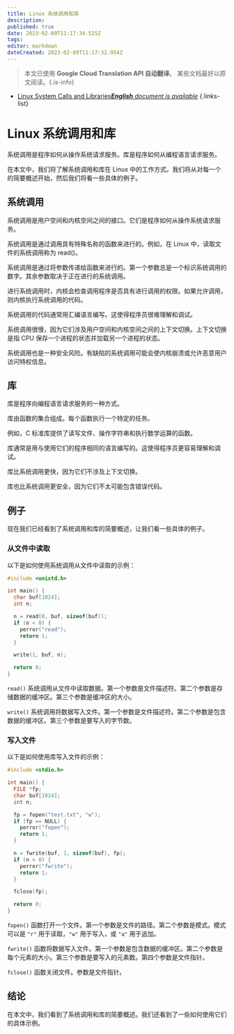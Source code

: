```yaml
---
title: Linux 系统调用和库
description: 
published: true
date: 2023-02-09T11:17:34.525Z
tags: 
editor: markdown
dateCreated: 2023-02-09T11:17:32.954Z
---
```


> 本文已使用 **Google Cloud Translation API 自动翻译**。
某些文档最好以原文阅读。{.is-info}



- [Linux System Calls and Libraries***English** document is available*](/en/Knowledge-base/Linux/linux-system-calls-and-libraries)
{.links-list}


# Linux 系统调用和库

系统调用是程序如何从操作系统请求服务。库是程序如何从编程语言请求服务。

在本文中，我们将了解系统调用和库在 Linux 中的工作方式。我们将从对每一个的简要概述开始，然后我们将看一些具体的例子。

## 系统调用

系统调用是用户空间和内核空间之间的接口。它们是程序如何从操作系统请求服务。

系统调用是通过调用具有特殊名称的函数来进行的。例如，在 Linux 中，读取文件的系统调用称为 read()。

系统调用是通过将参数传递给函数来进行的。第一个参数总是一个标识系统调用的数字。其余参数取决于正在进行的系统调用。

进行系统调用时，内核会检查调用程序是否具有进行调用的权限。如果允许调用，则内核执行系统调用的代码。

系统调用的代码通常用汇编语言编写。这使得程序员很难理解和调试。

系统调用很慢，因为它们涉及用户空间和内核空间之间的上下文切换。上下文切换是指 CPU 保存一个进程的状态并加载另一个进程的状态。

系统调用也是一种安全风险。有缺陷的系统调用可能会使内核崩溃或允许恶意用户访问特权信息。

## 库

库是程序向编程语言请求服务的一种方式。

库由函数的集合组成。每个函数执行一个特定的任务。

例如，C 标准库提供了读写文件、操作字符串和执行数学运算的函数。

库通常是用与使用它们的程序相同的语言编写的。这使得程序员更容易理解和调试。

库比系统调用更快，因为它们不涉及上下文切换。

库也比系统调用更安全，因为它们不太可能包含错误代码。

## 例子

现在我们已经看到了系统调用和库的简要概述，让我们看一些具体的例子。

### 从文件中读取

以下是如何使用系统调用从文件中读取的示例：

```c
#include <unistd.h>

int main() {
  char buf[1024];
  int n;

  n = read(0, buf, sizeof(buf));
  if (n < 0) {
    perror("read");
    return 1;
  }

  write(1, buf, n);

  return 0;
}
```

`read()` 系统调用从文件中读取数据。第一个参数是文件描述符。第二个参数是存储数据的缓冲区。第三个参数是缓冲区的大小。

`write()` 系统调用将数据写入文件。第一个参数是文件描述符。第二个参数是包含数据的缓冲区。第三个参数是要写入的字节数。

### 写入文件

以下是如何使用库写入文件的示例：

```c
#include <stdio.h>

int main() {
  FILE *fp;
  char buf[1024];
  int n;

  fp = fopen("test.txt", "w");
  if (fp == NULL) {
    perror("fopen");
    return 1;
  }

  n = fwrite(buf, 1, sizeof(buf), fp);
  if (n < 0) {
    perror("fwrite");
    return 1;
  }

  fclose(fp);

  return 0;
}
```

`fopen()` 函数打开一个文件。第一个参数是文件的路径。第二个参数是模式。模式可以是 `"r"` 用于读取，`"w"` 用于写入，或 `"a"` 用于追加。

`fwrite()` 函数将数据写入文件。第一个参数是包含数据的缓冲区。第二个参数是每个元素的大小。第三个参数是要写入的元素数。第四个参数是文件指针。

`fclose()` 函数关闭文件。参数是文件指针。

## 结论

在本文中，我们看到了系统调用和库的简要概述。我们还看到了一些如何使用它们的具体示例。